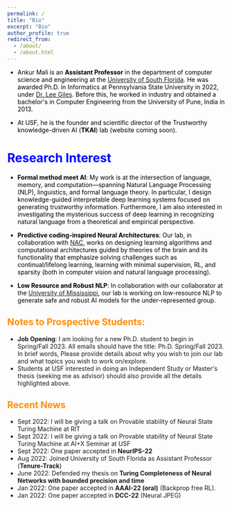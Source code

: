 ```yaml
---
permalink: /
title: "Bio"
excerpt: "Bio"
author_profile: true
redirect_from: 
  - /about/
  - /about.html
---
```

<style>
H1{color:Blue !important;}
H2{color:DarkOrange !important;}
p{color:Black !important;}
</style>

* Ankur Mali is an **Assistant Professor** in the department of computer science and engineering at the [University of South Florida](https://www.usf.edu/). He was awarded Ph.D. in Informatics at Pennsylvania State University in 2022, under [Dr. Lee Giles](https://clgiles.ist.psu.edu/). Before this, he worked in industry and obtained a bachelor's in Computer Engineering from the University of Pune, India in 2013.

* At USF, he is the founder and scientific director of the Trustworthy knowledge-driven AI (**TKAI**) lab (website coming soon).

# Research Interest

  * **Formal method meet AI**: My work is at the intersection of language, memory, and computation—spanning Natural Language Processing (NLP), linguistics, and formal language theory. In particular, I design knowledge-guided interpretable deep learning systems focused on generating trustworthy information. Furthermore, I am also interested in investigating the mysterious success of deep learning in recognizing natural language from a theoretical and empirical perspective.

  * **Predictive coding-inspired Neural Architectures**: Our lab, in collaboration with [NAC](https://www.cs.rit.edu/~ago/nac_lab.html), works on designing learning algorithms and computational architectures guided by theories of the brain and its functionality that emphasize solving challenges such as continual/lifelong learning, learning with minimal supervision, RL, and sparsity (both in computer vision and natural language processing).

  * **Low Resource and Robust NLP**: In collaboration with our collaborator at the [University of Mississippi](https://lethaiq.github.io/tql3/), our lab is working on low-resource NLP to generate safe and robust AI models for the under-represented group.


## Notes to Prospective Students:
  * **Job Opening**: I am looking for a new Ph.D. student to begin in Spring/Fall 2023. All emails should have the title: Ph.D. Spring/Fall 2023. In brief words, Please provide details about why you wish to join our lab and what topics you wish to work on/explore.
  * Students at USF interested in doing an Independent Study or Master's thesis (seeking me as advisor) should also provide all the details highlighted above.



        
## Recent News
  * Sept 2022: I will be giving a talk on Provable stability of Neural State Turing Machine at RIT
  * Sept 2022: I will be giving a talk on Provable stability of Neural State Turing Machine at AI+X Seminar at USF
  * Sept 2022: One paper accepted in **NeurIPS-22**
  * Aug 2022: Joined University of South Florida as Assistant Professor (**Tenure-Track**)
  * June 2022: Defended my thesis on **Turing Completeness of Neural Networks with bounded precision and time**
  * Jan 2022: One paper accepted in **AAAI-22 (oral)** (Backprop free RL).
  * Jan 2022: One paper accepted in **DCC-22** (Neural JPEG)

